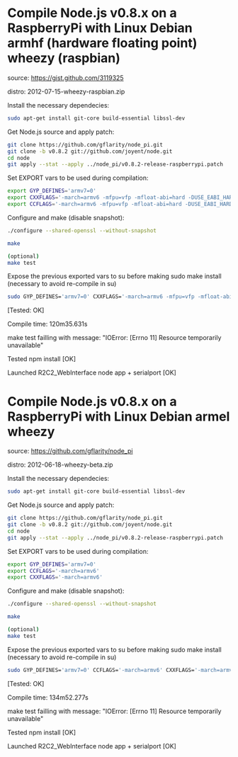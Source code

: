 Compile Node.js v0.8.x on a RaspberryPi with Linux Debian armhf (hardware floating point) wheezy (raspbian)
===========================================================================================================
source: https://gist.github.com/3119325

distro: 2012-07-15-wheezy-raspbian.zip

Install the necessary dependecies:
```bash
sudo apt-get install git-core build-essential libssl-dev
```

Get Node.js source and apply patch:
```bash
git clone https://github.com/gflarity/node_pi.git
git clone -b v0.8.2 git://github.com/joyent/node.git
cd node
git apply --stat --apply ../node_pi/v0.8.2-release-raspberrypi.patch
```

Set EXPORT vars to be used during compilation:
```bash
export GYP_DEFINES='armv7=0'
export CXXFLAGS='-march=armv6 -mfpu=vfp -mfloat-abi=hard -DUSE_EABI_HARDFLOAT'
export CCFLAGS='-march=armv6 -mfpu=vfp -mfloat-abi=hard -DUSE_EABI_HARDFLOAT'
```

Configure and make (disable snapshot):
```bash
./configure --shared-openssl --without-snapshot

make

(optional)
make test
```
Expose the previous exported vars to su before making sudo make install (necessary to avoid re-compile in su)
```bash
sudo GYP_DEFINES='armv7=0' CXXFLAGS='-march=armv6 -mfpu=vfp -mfloat-abi=hard -DUSE_EABI_HARDFLOAT' CCFLAGS='-march=armv6 -mfpu=vfp -mfloat-abi=hard  -DUSE_EABI_HARDFLOAT' make install
```

[Tested: OK]

Compile time: 120m35.631s

make test failling with message: "IOError: [Errno 11] Resource temporarily unavailable"

Tested npm install [OK]

Launched R2C2_WebInterface node app + serialport [OK]

Compile Node.js v0.8.x on a RaspberryPi with Linux Debian armel wheezy
======================================================================
source: https://github.com/gflarity/node_pi

distro: 2012-06-18-wheezy-beta.zip

Install the necessary dependecies:
```bash
sudo apt-get install git-core build-essential libssl-dev
```

Get Node.js source and apply patch:
```bash
git clone https://github.com/gflarity/node_pi.git
git clone -b v0.8.2 git://github.com/joyent/node.git
cd node
git apply --stat --apply ../node_pi/v0.8.2-release-raspberrypi.patch
```

Set EXPORT vars to be used during compilation:
```bash
export GYP_DEFINES='armv7=0'
export CCFLAGS='-march=armv6'
export CXXFLAGS='-march=armv6'
```

Configure and make (disable snapshot):
```bash
./configure --shared-openssl --without-snapshot

make

(optional)
make test
```

Expose the previous exported vars to su before making sudo make install (necessary to avoid re-compile in su)
```bash
sudo GYP_DEFINES='armv7=0' CCFLAGS='-march=armv6' CXXFLAGS='-march=armv6' make install
```

[Tested: OK]

Compile time: 134m52.277s

make test failling with message: "IOError: [Errno 11] Resource temporarily unavailable"

Tested npm install [OK]

Launched R2C2_WebInterface node app + serialport [OK]